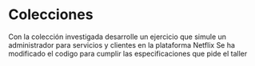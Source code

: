 # Colecciones
Con la colección investigada desarrolle un ejercicio que simule un administrador para servicios y clientes en la plataforma Netflix
Se ha modificado el codigo para cumplir las especificaciones que pide el taller

